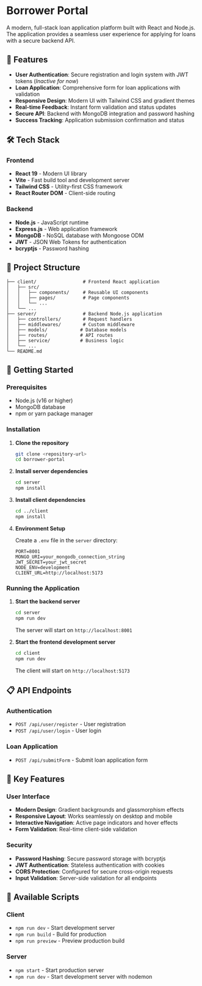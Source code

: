 # Borrower Portal

A modern, full-stack loan application platform built with React and Node.js. The application provides a seamless user experience for applying for loans with a secure backend API.

## 🚀 Features

- **User Authentication**: Secure registration and login system with JWT tokens (*Inactive for now*)
- **Loan Application**: Comprehensive form for loan applications with validation
- **Responsive Design**: Modern UI with Tailwind CSS and gradient themes
- **Real-time Feedback**: Instant form validation and status updates
- **Secure API**: Backend with MongoDB integration and password hashing
- **Success Tracking**: Application submission confirmation and status

## 🛠️ Tech Stack

### Frontend
- **React 19** - Modern UI library
- **Vite** - Fast build tool and development server
- **Tailwind CSS** - Utility-first CSS framework
- **React Router DOM** - Client-side routing

### Backend
- **Node.js** - JavaScript runtime
- **Express.js** - Web application framework
- **MongoDB** - NoSQL database with Mongoose ODM
- **JWT** - JSON Web Tokens for authentication
- **bcryptjs** - Password hashing

## 📁 Project Structure

```
├── client/                 # Frontend React application
│   ├── src/
│   │   ├── components/     # Reusable UI components
│   │   ├── pages/          # Page components
│   │   └── ...
│   └── ...
├── server/                 # Backend Node.js application
│   ├── controllers/        # Request handlers
│   ├── middlewares/        # Custom middleware
│   ├── models/            # Database models
│   ├── routes/            # API routes
│   ├── service/           # Business logic
│   └── ...
└── README.md
```

## 🚦 Getting Started

### Prerequisites

- Node.js (v16 or higher)
- MongoDB database
- npm or yarn package manager

### Installation

1. **Clone the repository**
   ```bash
   git clone <repository-url>
   cd borrower-portal
   ```

2. **Install server dependencies**
   ```bash
   cd server
   npm install
   ```

3. **Install client dependencies**
   ```bash
   cd ../client
   npm install
   ```

4. **Environment Setup**
   
   Create a `.env` file in the `server` directory:
   ```env
   PORT=8001
   MONGO_URI=your_mongodb_connection_string
   JWT_SECRET=your_jwt_secret
   NODE_ENV=development
   CLIENT_URL=http://localhost:5173
   ```

### Running the Application

1. **Start the backend server**
   ```bash
   cd server
   npm run dev
   ```
   The server will start on `http://localhost:8001`

2. **Start the frontend development server**
   ```bash
   cd client
   npm run dev
   ```
   The client will start on `http://localhost:5173`

## 📋 API Endpoints

### Authentication
- `POST /api/user/register` - User registration
- `POST /api/user/login` - User login

### Loan Application
- `POST /api/submitForm` - Submit loan application form

## 🎨 Key Features

### User Interface
- **Modern Design**: Gradient backgrounds and glassmorphism effects
- **Responsive Layout**: Works seamlessly on desktop and mobile
- **Interactive Navigation**: Active page indicators and hover effects
- **Form Validation**: Real-time client-side validation

### Security
- **Password Hashing**: Secure password storage with bcryptjs
- **JWT Authentication**: Stateless authentication with cookies
- **CORS Protection**: Configured for secure cross-origin requests
- **Input Validation**: Server-side validation for all endpoints


## 🔧 Available Scripts

### Client
- `npm run dev` - Start development server
- `npm run build` - Build for production
- `npm run preview` - Preview production build

### Server
- `npm start` - Start production server
- `npm run dev` - Start development server with nodemon
